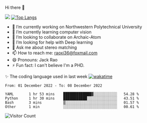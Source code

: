 Hi there 👋

![](https://github-readme-stats.vercel.app/api?username=Raohaocheng)
[![Top Langs](https://github-readme-stats.vercel.app/api/top-langs/?username=Raohaocheng&layout=compact)](https://github.com/anuraghazra/github-readme-stats)

- 🔭 I’m currently working on Northwestern Polytechnical University
- 🌱 I’m currently learning computer vision
- 👯 I’m looking to collaborate on Archaic-Atom
- 🤔 I’m looking for help with Deep learning
- 💬 Ask me about stereo matching
- 📫 How to reach me: raoxi36@foxmail.com
- 😄 Pronouns: Jack Rao
- ⚡ Fun fact: I can't believe I'm a PHD.

✨ The coding language used in last week [![wakatime](https://wakatime.com/badge/user/51ec5ec7-4742-4243-9eea-732ade32c0b7.svg)](https://wakatime.com/@51ec5ec7-4742-4243-9eea-732ade32c0b7)
<!--START_SECTION:waka-->

```text
From: 01 December 2022 - To: 08 December 2022

YAML       1 hr 53 mins    █████████████▓░░░░░░░░░░░   54.28 %
Python     1 hr 30 mins    ███████████░░░░░░░░░░░░░░   43.51 %
Bash       3 mins          ▒░░░░░░░░░░░░░░░░░░░░░░░░   01.57 %
Other      1 min           ░░░░░░░░░░░░░░░░░░░░░░░░░   00.61 %
```

<!--END_SECTION:waka-->

![Visitor Count](https://profile-counter.glitch.me/Raohaocheng/count.svg)
